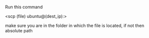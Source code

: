 
Run this command

<scp (file) ubuntu@(dest_ip):>

make sure you are in the folder in which the file is located, if not then absolute path